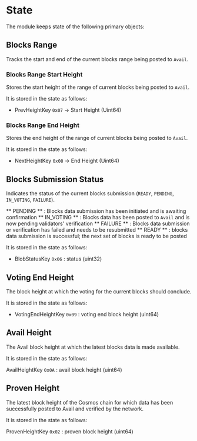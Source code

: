 <!--
order: 2
-->

# State

The module keeps state of the following primary objects:

## Blocks Range

Tracks the start and end of the current blocks range being posted to `Avail`.

### Blocks Range Start Height

Stores the start height of the range of current blocks being posted to `Avail`.

It is stored in the state as follows:

- PrevHeightKey `0x07` -> Start Height (Uint64)

### Blocks Range End Height

Stores the end height of the range of current blocks being posted to `Avail`.

It is stored in the state as follows:

- NextHeightKey `0x08` -> End Height (Uint64)

## Blocks Submission Status

Indicates the status of the current blocks submission (`READY`, `PENDING`, `IN_VOTING`, `FAILURE`).

** PENDING ** : Blocks data submission has been initiated and is awaiting confirmation
** IN_VOTING ** : Blocks data has been posted to `Avail` and is now pending validators' verification
** FAILURE ** : Blocks data submission or verification has failed and needs to be resubmitted
** READY ** : blocks data submission is successful; the next set of blocks is ready to be posted

It is stored in the state as follows:

- BlobStatusKey `0x06` : status (uint32)

## Voting End Height

The block height at which the voting for the current blocks should conclude.

It is stored in the state as follows:

- VotingEndHeightKey `0x09` : voting end block height (uint64)

## Avail Height

The Avail block height at which the latest blocks data is made available.

It is stored in the state as follows:

AvailHeightKey `0x0A` : avail block height (uint64)

## Proven Height

The latest block height of the Cosmos chain for which data has been successfully posted to Avail and verified by the network.

It is stored in the state as follows:

ProvenHeightKey `0x02` : proven block height (uint64)
